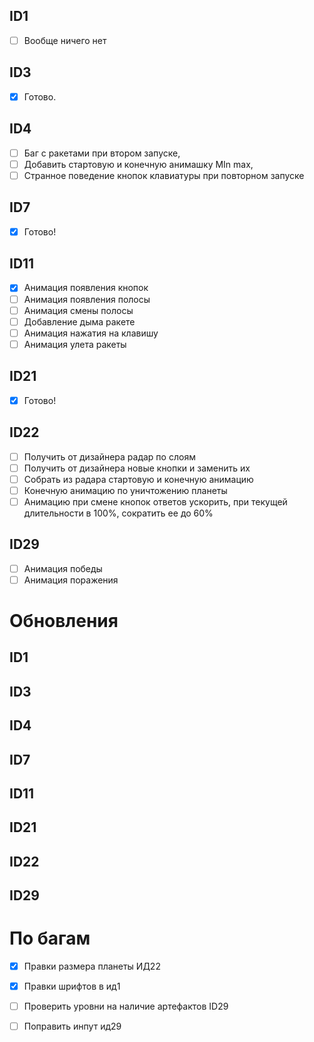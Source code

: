 ## ID1
- [ ] Вообще ничего нет
## ID3
- [x] Готово.
## ID4
- [ ] Баг с ракетами при втором запуске, 
- [ ] Добавить стартовую и конечную анимашку MIn max,
- [ ] Странное поведение кнопок клавиатуры при повторном запуске
## ID7
- [x] Готово!
## ID11
- [x] Анимация появления кнопок
- [ ] Анимация появления полосы
- [ ] Анимация смены полосы
- [ ] Добавление дыма ракете
- [ ] Анимация нажатия на клавишу 
- [ ] Анимация улета ракеты
## ID21
- [x] Готово!
## ID22
- [ ] Получить от дизайнера радар по слоям
- [ ] Получить от дизайнера новые кнопки и заменить их
- [ ] Собрать из радара стартовую и конечную анимацию
- [ ] Конечную анимацию по уничтожению планеты
- [ ] Анимацию при смене кнопок ответов ускорить, при текущей длительности в 100%, сократить ее до 60%
## ID29
- [ ] Анимация победы
- [ ] Анимация поражения
# Обновления
## ID1

## ID3

## ID4

## ID7

## ID11

## ID21

## ID22

## ID29


# По багам
- [x] Правки размера планеты ИД22
- [x] Правки шрифтов в ид1
- [ ] Проверить уровни на наличие артефактов ID29
- [ ] Поправить инпут ид29

